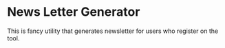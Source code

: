 News Letter Generator
===================

This is fancy utility that generates newsletter for users who register on the tool.
